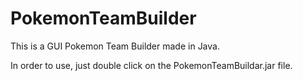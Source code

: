 # PokemonTeamBuilder
This is a GUI Pokemon Team Builder made in Java.

In order to use, just double click on the PokemonTeamBuildar.jar file.
